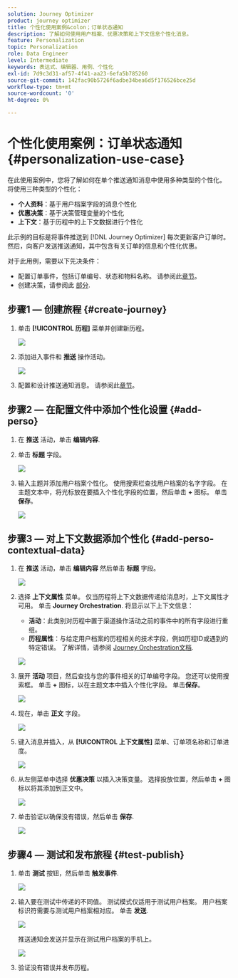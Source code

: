 ```yaml
---
solution: Journey Optimizer
product: journey optimizer
title: 个性化使用案例&colon；订单状态通知
description: 了解如何使用用户档案、优惠决策和上下文信息个性化消息。
feature: Personalization
topic: Personalization
role: Data Engineer
level: Intermediate
keywords: 表达式、编辑器、用例、个性化
exl-id: 7d9c3d31-af57-4f41-aa23-6efa5b785260
source-git-commit: 142fac90b5726f6adbe34bea6d5f176526bce25d
workflow-type: tm+mt
source-wordcount: '0'
ht-degree: 0%

---
```


# 个性化使用案例：订单状态通知 {#personalization-use-case}

在此使用案例中，您将了解如何在单个推送通知消息中使用多种类型的个性化。 将使用三种类型的个性化：

* **个人资料**：基于用户档案字段的消息个性化
* **优惠决策**：基于决策管理变量的个性化
* **上下文**：基于历程中的上下文数据进行个性化

此示例的目标是将事件推送到 [!DNL Journey Optimizer] 每次更新客户订单时。 然后，向客户发送推送通知，其中包含有关订单的信息和个性化优惠。

对于此用例，需要以下先决条件：

* 配置订单事件，包括订单编号、状态和物料名称。 请参阅此[章节](../event/about-events.md)。
* 创建决策，请参阅此 [部分](../offers/offer-activities/create-offer-activities.md).

## 步骤1 — 创建旅程 {#create-journey}

1. 单击 **[!UICONTROL 历程]** 菜单并创建新历程。

   ![](assets/perso-uc4.png)

1. 添加进入事件和 **推送** 操作活动。

   ![](assets/perso-uc5.png)

1. 配置和设计推送通知消息。 请参阅此[章节](../push/create-push.md)。

## 步骤2 — 在配置文件中添加个性化设置 {#add-perso}

1. 在 **推送** 活动，单击 **编辑内容**.

1. 单击 **标题** 字段。

   ![](assets/perso-uc2.png)

1. 输入主题并添加用户档案个性化。 使用搜索栏查找用户档案的名字字段。 在主题文本中，将光标放在要插入个性化字段的位置，然后单击 **+** 图标。 单击&#x200B;**保存**。

   ![](assets/perso-uc3.png)

## 步骤3 — 对上下文数据添加个性化 {#add-perso-contextual-data}

1. 在 **推送** 活动，单击 **编辑内容** 然后单击 **标题** 字段。

   ![](assets/perso-uc9.png)

1. 选择 **上下文属性** 菜单。 仅当历程将上下文数据传递给消息时，上下文属性才可用。 单击 **Journey Orchestration**. 将显示以下上下文信息：

   * **活动**：此类别对历程中置于渠道操作活动之前的事件中的所有字段进行重组。
   * **历程属性**：与给定用户档案的历程相关的技术字段，例如历程ID或遇到的特定错误。 了解详情，请参阅 [Journey Orchestration文档](../building-journeys/expression/journey-properties.md).

   ![](assets/perso-uc10.png)

1. 展开 **活动** 项目，然后查找与您的事件相关的订单编号字段。 您还可以使用搜索框。 单击 **+** 图标，以在主题文本中插入个性化字段。 单击&#x200B;**保存**。

   ![](assets/perso-uc11.png)

1. 现在，单击 **正文** 字段。

   ![](assets/perso-uc12.png)

1. 键入消息并插入，从 **[!UICONTROL 上下文属性]** 菜单、订单项名称和订单进度。

   ![](assets/perso-uc13.png)

1. 从左侧菜单中选择 **优惠决策** 以插入决策变量。 选择投放位置，然后单击 **+** 图标以将其添加到正文中。

   ![](assets/perso-uc14.png)

1. 单击验证以确保没有错误，然后单击 **保存**.

   ![](assets/perso-uc15.png)

## 步骤4 — 测试和发布旅程 {#test-publish}

1. 单击 **测试** 按钮，然后单击 **触发事件**.

   ![](assets/perso-uc17.png)

1. 输入要在测试中传递的不同值。 测试模式仅适用于测试用户档案。 用户档案标识符需要与测试用户档案相对应。 单击 **发送**.

   ![](assets/perso-uc18.png)

   推送通知会发送并显示在测试用户档案的手机上。

   ![](assets/perso-uc19.png)

1. 验证没有错误并发布历程。
